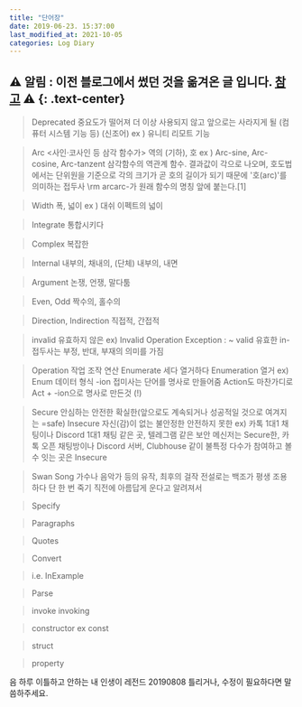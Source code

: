 ```yaml
---
title: "단어장"
date: 2019-06-23. 15:37:00
last_modified_at: 2021-10-05
categories: Log Diary
---
```

⚠ **알림** : 이전 블로그에서 썼던 것을 옮겨온 글 입니다. [참고](https://ttmdacl.github.io/log/diary/hello-blog/) ⚠
{: .text-center}
---
> Deprecated
중요도가 떨어져 더 이상 사용되지 않고 앞으로는 사라지게 될 (컴퓨터 시스템 기능 등) (신조어)
ex ) 유니티 리모트 기능

> Arc
<사인·코사인 등 삼각 함수가> 역의 (기하), 호
ex ) Arc-sine, Arc-cosine, Arc-tanzent
삼각함수의 역관계 함수. 결과값이 각으로 나오며, 호도법에서는 단위원을 기준으로 각의 크기가 곧 호의 길이가 되기 때문에 '호(arc)'를 의미하는 접두사 \rm arcarc-가 원래 함수의 명칭 앞에 붙는다.[1]

> Width
폭, 넓이
ex ) 대쉬 이펙트의 넓이

> Integrate
통합시키다

> Complex
복잡한

> Internal
내부의, 채내의, (단체) 내부의, 내면

> Argument
논쟁, 언쟁, 말다툼

> Even, Odd
짝수의, 홀수의

>Direction, Indirection
직접적, 간접적

>invalid 유효하지 않은
ex) Invalid Operation Exception : ~
> valid 유효한
 in- 접두사는 부정, 반대, 부재의 의미를 가짐

> Operation 작업 조작 연산
>Enumerate 세다 열거하다
Enumeration 열거
ex) Enum 데이터 형식
-ion 접미사는 단어를 명사로 만들어줌
Action도 마찬가디로 Act + -ion으로 명사로 만든것 (!)

>Secure 안심하는 안전한 확실한(앞으로도 계속되거나 성공적일 것으로 여겨지는 =safe)
>Insecure 자신(감)이 없는 불안정한 안전하지 못한
ex) 
카톡 1대1 채팅이나 Discord 1대1 채팅 같은 곳, 텔레그램 같은 보안 메신저는 Secure한, 
카톡 오픈 채팅방이나 Discord 서버, Clubhouse 같이 불특정 다수가 참여하고 볼 수 잇는 곳은 Insecure

>Swan Song 가수나 음악가 등의 유작, 최후의 걸작
전설로는 백조가 평생 조용하다 단 한 번 죽기 직전에 아름답게 운다고 알려져서

> Specify

> Paragraphs

> Quotes

> Convert

> i.e. InExample

> Parse

> invoke
invoking

> constructor
ex const

> struct

> property

음 하루 이틀하고 안하는 내 인생이 레전드
20190808 틀리거나, 수정이 필요하다면 말씀하주세요.